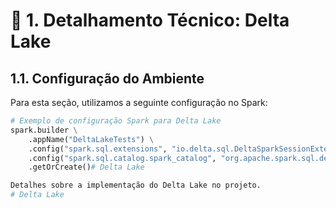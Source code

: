 # 🌊 1. Detalhamento Técnico: Delta Lake

## 1.1. Configuração do Ambiente

Para esta seção, utilizamos a seguinte configuração no Spark:

```python
# Exemplo de configuração Spark para Delta Lake
spark.builder \
    .appName("DeltaLakeTests") \
    .config("spark.sql.extensions", "io.delta.sql.DeltaSparkSessionExtension") \
    .config("spark.sql.catalog.spark_catalog", "org.apache.spark.sql.delta.catalog.DeltaCatalog") \
    .getOrCreate()# Delta Lake

Detalhes sobre a implementação do Delta Lake no projeto.
# Delta Lake
